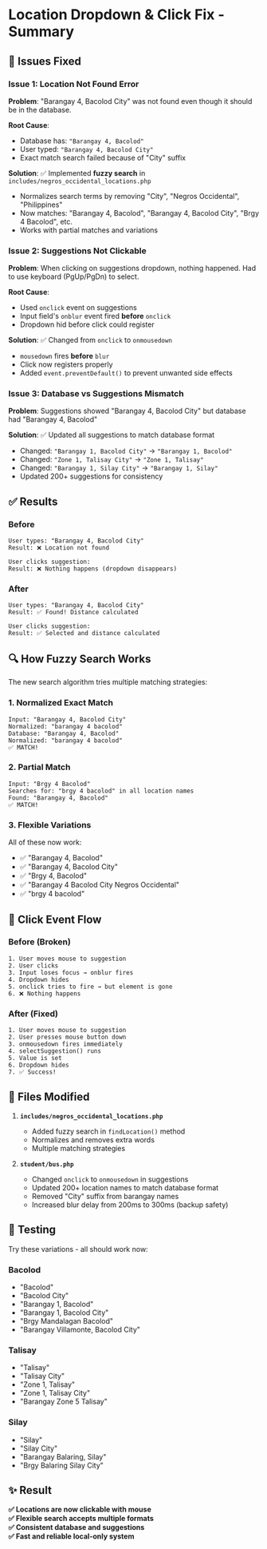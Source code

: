 # Location Dropdown & Click Fix - Summary

## 🐛 Issues Fixed

### Issue 1: Location Not Found Error
**Problem**: "Barangay 4, Bacolod City" was not found even though it should be in the database.

**Root Cause**: 
- Database has: `"Barangay 4, Bacolod"`
- User typed: `"Barangay 4, Bacolod City"`
- Exact match search failed because of "City" suffix

**Solution**: 
✅ Implemented **fuzzy search** in `includes/negros_occidental_locations.php`
- Normalizes search terms by removing "City", "Negros Occidental", "Philippines"
- Now matches: "Barangay 4, Bacolod", "Barangay 4, Bacolod City", "Brgy 4 Bacolod", etc.
- Works with partial matches and variations

### Issue 2: Suggestions Not Clickable
**Problem**: When clicking on suggestions dropdown, nothing happened. Had to use keyboard (PgUp/PgDn) to select.

**Root Cause**: 
- Used `onclick` event on suggestions
- Input field's `onblur` event fired **before** `onclick`
- Dropdown hid before click could register

**Solution**: 
✅ Changed from `onclick` to `onmousedown` 
- `mousedown` fires **before** `blur`
- Click now registers properly
- Added `event.preventDefault()` to prevent unwanted side effects

### Issue 3: Database vs Suggestions Mismatch
**Problem**: Suggestions showed "Barangay 4, Bacolod City" but database had "Barangay 4, Bacolod"

**Solution**: 
✅ Updated all suggestions to match database format
- Changed: `"Barangay 1, Bacolod City"` → `"Barangay 1, Bacolod"`
- Changed: `"Zone 1, Talisay City"` → `"Zone 1, Talisay"`
- Changed: `"Barangay 1, Silay City"` → `"Barangay 1, Silay"`
- Updated 200+ suggestions for consistency

## ✅ Results

### Before
```
User types: "Barangay 4, Bacolod City"
Result: ❌ Location not found

User clicks suggestion:
Result: ❌ Nothing happens (dropdown disappears)
```

### After
```
User types: "Barangay 4, Bacolod City"  
Result: ✅ Found! Distance calculated

User clicks suggestion:
Result: ✅ Selected and distance calculated
```

## 🔍 How Fuzzy Search Works

The new search algorithm tries multiple matching strategies:

### 1. Normalized Exact Match
```
Input: "Barangay 4, Bacolod City"
Normalized: "barangay 4 bacolod"
Database: "Barangay 4, Bacolod" 
Normalized: "barangay 4 bacolod"
✅ MATCH!
```

### 2. Partial Match
```
Input: "Brgy 4 Bacolod"
Searches for: "brgy 4 bacolod" in all location names
Found: "Barangay 4, Bacolod"
✅ MATCH!
```

### 3. Flexible Variations
All of these now work:
- ✅ "Barangay 4, Bacolod"
- ✅ "Barangay 4, Bacolod City"
- ✅ "Brgy 4, Bacolod"
- ✅ "Barangay 4 Bacolod City Negros Occidental"
- ✅ "brgy 4 bacolod"

## 🎯 Click Event Flow

### Before (Broken)
```
1. User moves mouse to suggestion
2. User clicks
3. Input loses focus → onblur fires
4. Dropdown hides
5. onclick tries to fire → but element is gone
6. ❌ Nothing happens
```

### After (Fixed)
```
1. User moves mouse to suggestion
2. User presses mouse button down
3. onmousedown fires immediately
4. selectSuggestion() runs
5. Value is set
6. Dropdown hides
7. ✅ Success!
```

## 📝 Files Modified

1. **`includes/negros_occidental_locations.php`**
   - Added fuzzy search in `findLocation()` method
   - Normalizes and removes extra words
   - Multiple matching strategies

2. **`student/bus.php`**
   - Changed `onclick` to `onmousedown` in suggestions
   - Updated 200+ location names to match database format
   - Removed "City" suffix from barangay names
   - Increased blur delay from 200ms to 300ms (backup safety)

## 🚀 Testing

Try these variations - all should work now:

### Bacolod
- "Bacolod"
- "Bacolod City"
- "Barangay 1, Bacolod"
- "Barangay 1, Bacolod City"
- "Brgy Mandalagan Bacolod"
- "Barangay Villamonte, Bacolod City"

### Talisay
- "Talisay"
- "Talisay City"
- "Zone 1, Talisay"
- "Zone 1, Talisay City"
- "Barangay Zone 5 Talisay"

### Silay
- "Silay"
- "Silay City"
- "Barangay Balaring, Silay"
- "Brgy Balaring Silay City"

## ✨ Result

**✅ Locations are now clickable with mouse**  
**✅ Flexible search accepts multiple formats**  
**✅ Consistent database and suggestions**  
**✅ Fast and reliable local-only system**


